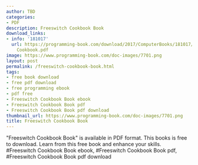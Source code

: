 ```yaml
---
author: TBD
categories:
- PDF
description: Freeswitch Cookbook Book
download_links:
- info: '181017'
  url: https://programming-book.com/download/2017/ComputerBooks/181017/Freeswitch
    Cookbook.pdf
image: https://www.programming-book.com/doc-images/7701.png
layout: post
permalink: /freeswitch-cookbook-book.html
tags:
- free book download
- free pdf download
- free programming ebook
- pdf free
- Freeswitch Cookbook Book ebook
- Freeswitch Cookbook Book pdf
- Freeswitch Cookbook Book pdf download
thumbnail_url: https://www.programming-book.com/doc-images/7701.png
title: Freeswitch Cookbook Book
---
```


 
<div class="item-desc text-justify">
  "Freeswitch Cookbook Book" is available in PDF format. This books is free to download. Learn from this free book and enhance your skills.
  <br>
  #Freeswitch Cookbook Book ebook, #Freeswitch Cookbook Book pdf, #Freeswitch Cookbook Book pdf download
</div>